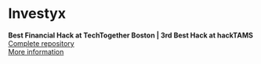 # Investyx
<b>Best Financial Hack at TechTogether Boston | 3rd Best Hack at hackTAMS</b>
<br><a href = "https://github.com/erika-24/Investyx">Complete repository</a>
<br><a href = "devpost.com/software/investyx">More information</a>
